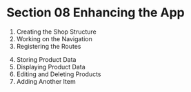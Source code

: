 # Section 08 Enhancing the App

1. Creating the Shop Structure
2. Working on the Navigation
3. Registering the Routes
<!--  -->
4. Storing Product Data
5. Displaying Product Data
6. Editing and Deleting Products
7. Adding Another Item
